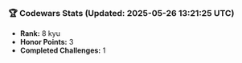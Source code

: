 ### 🏆 Codewars Stats (Updated: 2025-05-26 13:21:25 UTC)

- **Rank:** 8 kyu
- **Honor Points:** 3
- **Completed Challenges:** 1
